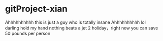 # gitProject-xian
Ahhhhhhhhhh this is just a guy who is totally insane
Ahhhhhhhhhh lol
darling hold my hand
nothing beats a jet 2 holiday，right now you can save 50 pounds per person
